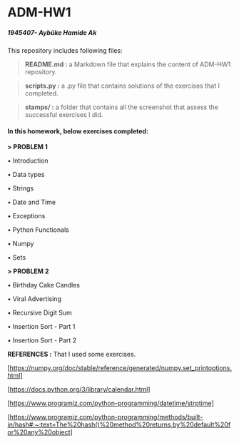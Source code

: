 # ADM-HW1
##### 1945407- Aybüke Hamide Ak

This repository includes following files:

> **README.md :** a Markdown file that explains the content of ADM-HW1 repository.

> **scripts.py :** a .py file that contains solutions of the exercises that I completed. 

> **stamps/ :** a folder that contains all the screenshot that assess the successful exercises I did. 

#### In this homework, below exercises completed:

**> PROBLEM 1**

• Introduction

• Data types

• Strings

• Date and Time

• Exceptions

• Python Functionals

• Numpy

• Sets  

**> PROBLEM 2**

• Birthday Cake Candles

• Viral Advertising

• Recursive Digit Sum

• Insertion Sort - Part 1

• Insertion Sort - Part 2

**REFERENCES :** That I used some exercises.

[https://numpy.org/doc/stable/reference/generated/numpy.set_printoptions.html]

[https://docs.python.org/3/library/calendar.html]

[https://www.programiz.com/python-programming/datetime/strptime] 

[https://www.programiz.com/python-programming/methods/built-in/hash#:~:text=The%20hash()%20method%20returns,by%20default%20for%20any%20object]
